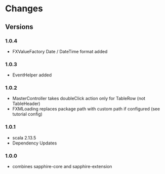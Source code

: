 # Changes

## Versions

### 1.0.4
* FXValueFactory Date / DateTime format added


### 1.0.3
* EventHelper added

### 1.0.2
* MasterController takes doubleClick action only for TableRow (not TableHeader)
* FXMLoading replaces package path with custom path if configured (see tutorial config)

### 1.0.1
* scala 2.13.5
* Dependency Updates

### 1.0.0
* combines sapphire-core and sapphire-extension
